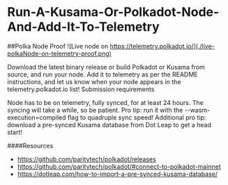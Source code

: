 # Run-A-Kusama-Or-Polkadot-Node-And-Add-It-To-Telemetry

##Polka Node Proof
![Live node on https://telemetry.polkadot.io/](./live-polkaNode-on-telemetry-proof.png)

Download the latest binary release or build Polkadot or Kusama from source, and run your node. Add it to telemetry as per the README instructions, and let us know when your node appears in the telemetry.polkadot.io list!
Submission requirements

Node has to be on telemetry, fully synced, for at least 24 hours. The syncing will take a while, so be patient. Pro tip: run it with the --wasm-execution=compiled flag to quadruple sync speed! Additional pro tip: download a pre-synced Kusama database from Dot Leap to get a head start!

####Resources
- https://github.com/paritytech/polkadot/releases
- https://github.com/paritytech/polkadot/#connect-to-polkadot-mainnet
- https://dotleap.com/how-to-import-a-pre-synced-kusama-database/

